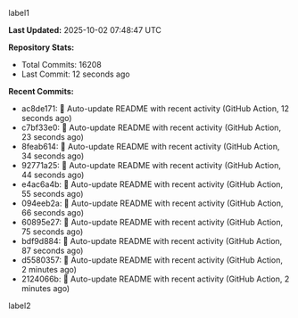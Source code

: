 
label1 
<!-- ACTIVITY_START -->
**Last Updated:** 2025-10-02 07:48:47 UTC

**Repository Stats:**
- Total Commits: 16208
- Last Commit: 12 seconds ago

**Recent Commits:**
- ac8de171: 🤖 Auto-update README with recent activity (GitHub Action, 12 seconds ago)
- c7bf33e0: 🤖 Auto-update README with recent activity (GitHub Action, 23 seconds ago)
- 8feab614: 🤖 Auto-update README with recent activity (GitHub Action, 34 seconds ago)
- 92771a25: 🤖 Auto-update README with recent activity (GitHub Action, 44 seconds ago)
- e4ac6a4b: 🤖 Auto-update README with recent activity (GitHub Action, 55 seconds ago)
- 094eeb2a: 🤖 Auto-update README with recent activity (GitHub Action, 66 seconds ago)
- 60895e27: 🤖 Auto-update README with recent activity (GitHub Action, 75 seconds ago)
- bdf9d884: 🤖 Auto-update README with recent activity (GitHub Action, 87 seconds ago)
- d5580357: 🤖 Auto-update README with recent activity (GitHub Action, 2 minutes ago)
- 2124066b: 🤖 Auto-update README with recent activity (GitHub Action, 2 minutes ago)
<!-- ACTIVITY_END -->

label2
